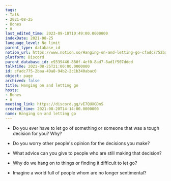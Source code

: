 ```yaml
---
tags:
- Talk
- 2021-08-25
- Bones
- π
last_edited_time: 2023-09-18T10:49:00.0000000
indexDate: 2021-08-25
language_level: No limit
parent_type: database_id
notion_url: https://www.notion.so/Hanging-on-and-letting-go-cfadc7752baa49a894b22c1b340abac0
platform: Discord
parent_database_id: e9339446-880f-4ef0-8ad7-8ad1f507dded
talktime: 2021-08-25T21:00:00.0000000
id: cfadc775-2baa-49a8-94b2-2c1b340abac0
object: page
archived: false
title: Hanging on and letting go
hosts:
- Bones
- π
meeting_link: https://discord.gg/vE7QUXGDnS
created_time: 2021-08-20T14:14:00.0000000
name: Hanging on and letting go
---
```


   - Do you ever have to let go of something or someone that was a tough decision for you? Why?



   - Do you worry other people's opinion for the decisions you make?
   - What advice can you give to people who are still making that decision?
   - Why do we hang on to things or finding it difficult to let go?
   - Imagine a world full of people whom are no longer sentimental?









